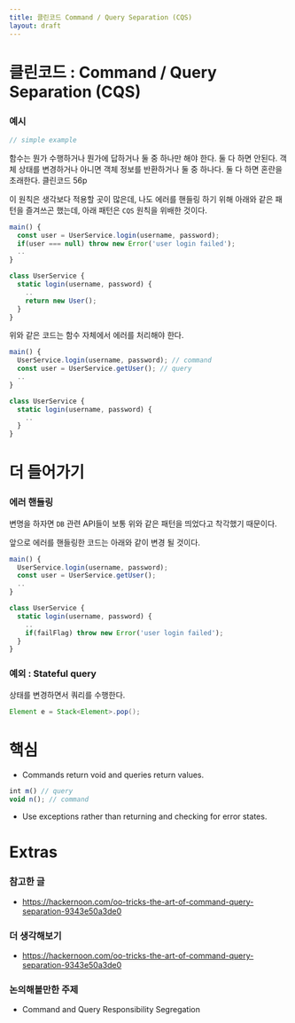 ```yaml
---
title: 클린코드 Command / Query Separation (CQS)
layout: draft
---
```


# 클린코드 : Command / Query Separation (CQS)

### 예시

```js
// simple example
```

함수는 뭔가 수행하거나 뭔가에 답하거나 둘 중 하나만 해야 한다. 둘 다 하면 안된다. 객체 상태를 변경하거나 아니면 객체 정보를 반환하거나 둘 중 하나다. 둘 다 하면 혼란을 초래한다. 클린코드 56p

이 원칙은 생각보다 적용할 곳이 많은데, 나도 에러를 핸들링 하기 위해 아래와 같은 패턴을 즐겨쓰곤 했는데, 아래 패턴은 `CQS` 원칙을 위배한 것이다.

```js
main() {
  const user = UserService.login(username, password);
  if(user === null) throw new Error('user login failed');
  ..
}

class UserService {
  static login(username, password) {
    ..
    return new User();
  }
}
```

위와 같은 코드는 함수 자체에서 에러를 처리해야 한다.

```js
main() {
  UserService.login(username, password); // command
  const user = UserService.getUser(); // query
  ..
}

class UserService {
  static login(username, password) {
    ..
  }
}
```

# 더 들어가기

### 에러 핸들링

변명을 하자면 `DB` 관련 API들이 보통 위와 같은 패턴을 띄었다고 착각했기 때문이다.

앞으로 에러를 핸들링한 코드는 아래와 같이 변경 될 것이다.

```js
main() {
  UserService.login(username, password);
  const user = UserService.getUser();
  ..
}

class UserService {
  static login(username, password) {
    ..
    if(failFlag) throw new Error('user login failed');
  }
}
```

### 예외 : Stateful query

상태를 변경하면서 쿼리를 수행한다.

```java
Element e = Stack<Element>.pop();
```

# 핵심

- Commands return void and queries return values.

```js
int m() // query
void n(); // command
```

- Use exceptions rather than returning and checking for error states.

# Extras

### 참고한 글

- https://hackernoon.com/oo-tricks-the-art-of-command-query-separation-9343e50a3de0

### 더 생각해보기

- https://hackernoon.com/oo-tricks-the-art-of-command-query-separation-9343e50a3de0

### 논의해볼만한 주제

- Command and Query Responsibility Segregation
